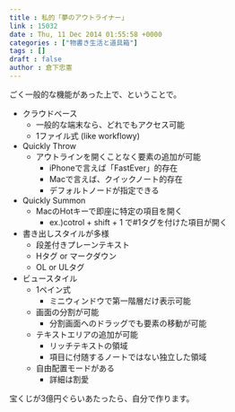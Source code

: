 ```yaml
---
title : 私的「夢のアウトライナー」
link : 15032
date : Thu, 11 Dec 2014 01:55:58 +0000
categories : ["物書き生活と道具箱"]
tags : []
draft : false
author : 倉下忠憲
---
```


ごく一般的な機能があった上で、ということで。

<ul>
<li>    クラウドベース<ul>
<li>        一般的な端末なら、どれでもアクセス可能</li>
<li>        1ファイル式 (like workflowy)</li></ul>
</li>
<li>    Quickly Throw<ul>
<li>        アウトラインを開くことなく要素の追加が可能<ul>
<li>            iPhoneで言えば「FastEver」的存在</li>
<li>            Macで言えば、クイックノート的存在</li>
<li>            デフォルトノードが指定できる</li></ul>
</li>
</ul>
</li>
<li>    Quickly Summon<ul>
<li>        MacのHotキーで即座に特定の項目を開く<ul>
<li>            ex.)cotrol + shift + 1 で#1タグを付けた項目が開く</li></ul>
</li>
</ul>
</li>
<li>    書き出しスタイルが多様<ul>
<li>        段差付きプレーンテキスト</li>
<li>        Hタグ or マークダウン</li>
<li>        OL or ULタグ</li></ul>
</li>
<li>    ビュースタイル<ul>
<li>        1ペイン式<ul>
<li>            ミニウィンドウで第一階層だけ表示可能</li></ul>
</li>
<li>        画面の分割が可能<ul>
<li>            分割画面へのドラッグでも要素の移動が可能</li></ul>
</li>
<li>        テキストエリアの追加が可能<ul>
<li>            リッチテキストの領域</li>
<li>            項目に付随するノートではない独立した領域</li></ul>
</li>
<li>        自由配置モードがある<ul>
<li>            詳細は割愛</li></ul>
</li>
</ul>
</li>
</ul>

宝くじが3億円ぐらいあたったら、自分で作ります。